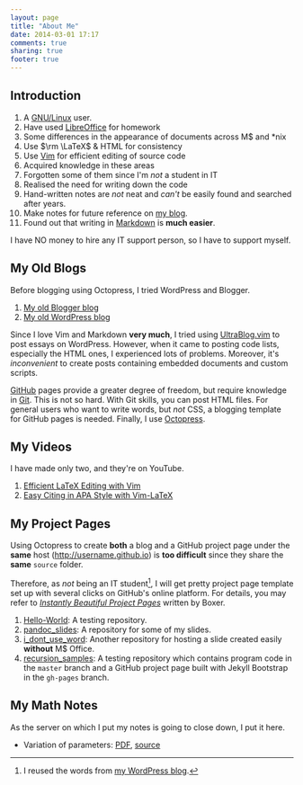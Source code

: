 ```yaml
---
layout: page
title: "About Me"
date: 2014-03-01 17:17
comments: true
sharing: true
footer: true
---
```


## Introduction

1. A [GNU/Linux][GNU/Linux] user.
2. Have used [LibreOffice][LibreOffice] for homework
3. Some differences in the appearance of documents across M$ and \*nix
4. Use $\rm \LaTeX$ & HTML for consistency
5. Use [Vim][Vim] for efficient editing of source code
6. Acquired knowledge in these areas
7. Forgotten some of them since I'm *not* a student in IT
8. Realised the need for writing down the code
9. Hand-written notes are *not* neat and *can't* be easily found and
searched after years.
10. Make notes for future reference on [my blog][octopress_blog].
11. Found out that writing in [Markdown][Markdown] is **much easier**.

I have NO money to hire any IT support person, so I have to support
myself.

[GNU/Linux]: https://www.gnu.org/gnu/linux-and-gnu.en.html
[LibreOffice]: https://www.libreoffice.org/
[Vim]: http://www.vim.org/
[octopress_blog]: http://vincenttam.github.io
[Markdown]: http://daringfireball.net/projects/markdown/

## My Old Blogs

Before blogging using Octopress, I tried WordPress and Blogger.

1. [My old Blogger blog](http://blogue-un.blogspot.hk/)
2. [My old WordPress blog](http://blogueun.wordpress.com/)

Since I love Vim and Markdown **very much**, I tried using
[UltraBlog.vim][UB] to post essays on WordPress.  However, when it
came to posting code lists, especially the HTML ones, I experienced
lots of problems.  Moreover, it's *inconvenient* to create posts
containing embedded documents and custom scripts.

[GitHub][GitHub] pages provide a greater degree of freedom, but
require knowledge in [Git][Git].  This is not so hard.  With Git
skills, you can post HTML files.  For general users who want to write
words, but *not* CSS, a blogging template for GitHub pages is needed.
Finally, I use [Octopress][Octopress].

[UB]: http://0x3f.org/blog/ultrablog-as-an-ultimate-vim-blogging-plugin/
[GitHub]: https://github.com
[Git]: http://git-scm.com/
[Octopress]: http://octopress.org/

## My Videos

I have made only two, and they're on YouTube.

1. [Efficient LaTeX Editing with Vim](http://youtu.be/y67t-05nFD0)
2. [Easy Citing in APA Style with Vim-LaTeX](http://youtu.be/ly8BlePO4ws)

## My Project Pages

Using Octopress to create **both** a blog and a GitHub project page
under the **same** host (http://username.github.io) is **too
difficult** since they share the **same** `source` folder.

Therefore, as *not* being an IT student[^not_it_student], I will get
pretty project page template set up with several clicks on GitHub's
online platform.  For details, you may refer to
[*Instantly Beautiful Project Pages*](https://github.com/blog/1081-instantly-beautiful-project-pages)
written by Boxer.

1. [Hello-World](http://vincenttam.github.io/Hello-World/): A testing
repository.
2. [pandoc_slides](http://vincenttam.github.io/pandoc_slides/): A
repository for some of my slides.
3. [i_dont_use_word](http://vincenttam.github.io/i_dont_use_word/):
Another repository for hosting a slide created easily **without** M$
Office.
4. [recursion_samples](http://vincenttam.github.io/recursion_samples):
A testing repository which contains program code in the `master`
branch and a GitHub project page built with Jekyll Bootstrap in the
`gh-pages` branch.

[^not_it_student]: I reused the words from [my WordPress blog](http://blogueun.wordpress.com/2014/02/03/gnupg-encryption/).

## My Math Notes
As the server on which I put my notes is going to close down, I put it
here.

- Variation of parameters: [PDF][ODE], [source][ODE_src]

[ODE]: /downloads/var_of_param.pdf
[ODE_src]: ode_src.html

<!-- vim:set tw=70 wrap spell: -->
